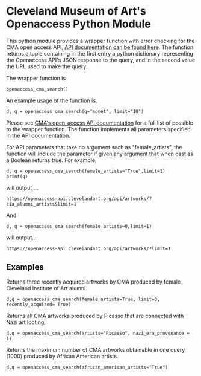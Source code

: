 # Cleveland Museum of Art's Openaccess Python ModuleThis python module provides a wrapper function with error checking for the CMA open access API, [API documentation can be found here](http://openaccess-api.clevelandart.org/). The function returns a tuple containing in the first entry a python dictionary representing the Openaccess API's JSON response to the query, and in the second value the URL used to make the query. The wrapper function is 	openaccess_cma_search() An example usage of the function is,	d, q = openaccess_cma_search(q="monet", limit="10") Please see [CMA's open-access API documentation](http://openaccess-api.clevelandart.org/) for a full list of possible  to the wrapper function. The function implements all parameters specified in the API documentation.For API parameters that take no argument such as "female_artists", the function will include the parameter if given any argument that when cast as a Boolean returns true. For example, 	d, q = openaccess_cma_search(female_artists="True",limit=1)	print(q)will output ...	https://openaccess-api.clevelandart.org/api/artworks/?cia_alumni_artists&limit=1And	d, q = openaccess_cma_search(female_artists=0,limit=1)will output...	https://openaccess-api.clevelandart.org/api/artworks/?limit=1## ExamplesReturns three recently acquired artworks by CMA produced by female Cleveland Institute of Art alumni.	d,q = openaccess_cma_search(female_artists=True, limit=3, recently_acquired= True)Returns all CMA artworks produced by Picasso that are connected with Nazi art looting.	d,q = openaccess_cma_search(artists="Picasso", nazi_era_provenance = 1)Returns the maximum number of CMA artworks obtainable in one query (1000) produced by African American artists. 	d,q = openaccess_cma_search(african_american_artists="True")